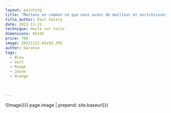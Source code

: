 ```yaml
---
layout: painting
title: "Mettons en commun ce que nous avons de meilleur et enrichissons-nous de nos mutuelles différences."    
title_author: Paul Valéry 
date: 2022-11-21
technique: Huile sur toile
dimensions: 65x92
price: 700
image: 20221121-65x92.JPG
author: Garanse
tags:
  - Bleu
  - Vert
  - Rouge
  - Jaune
  - Orange
  
  
  
---
```

![Image]({{ page.image | prepend: site.baseurl}})

